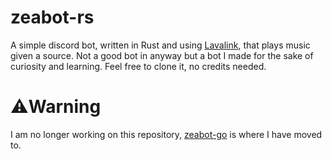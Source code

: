 # zeabot-rs
A simple discord bot, written in Rust and using [Lavalink](https://github.com/lavalink-devs/Lavalink), that plays music given a source. Not a good bot in anyway but a bot I made for the sake of curiosity and learning. Feel free to clone it, no credits needed.

# ⚠️Warning
I am no longer working on this repository, [zeabot-go](https://github.com/Zead0n/zeabot-go) is where I have moved to.
